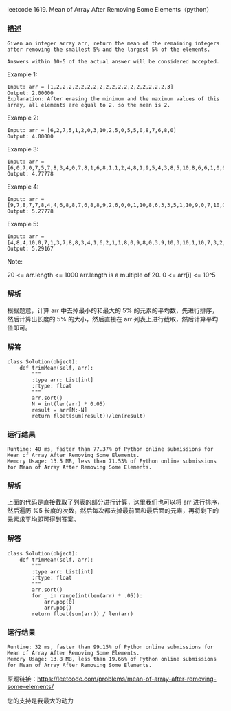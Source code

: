 leetcode  1619. Mean of Array After Removing Some Elements（python）

### 描述



	Given an integer array arr, return the mean of the remaining integers after removing the smallest 5% and the largest 5% of the elements.
	
	Answers within 10-5 of the actual answer will be considered accepted.
	
	 

Example 1:

	Input: arr = [1,2,2,2,2,2,2,2,2,2,2,2,2,2,2,2,2,2,2,3]
	Output: 2.00000
	Explanation: After erasing the minimum and the maximum values of this array, all elements are equal to 2, so the mean is 2.

	
Example 2:

	Input: arr = [6,2,7,5,1,2,0,3,10,2,5,0,5,5,0,8,7,6,8,0]
	Output: 4.00000


Example 3:


	Input: arr = [6,0,7,0,7,5,7,8,3,4,0,7,8,1,6,8,1,1,2,4,8,1,9,5,4,3,8,5,10,8,6,6,1,0,6,10,8,2,3,4]
	Output: 4.77778
	
Example 4:

	Input: arr = [9,7,8,7,7,8,4,4,6,8,8,7,6,8,8,9,2,6,0,0,1,10,8,6,3,3,5,1,10,9,0,7,10,0,10,4,1,10,6,9,3,6,0,0,2,7,0,6,7,2,9,7,7,3,0,1,6,1,10,3]
	Output: 5.27778

	
Example 5:

	Input: arr = [4,8,4,10,0,7,1,3,7,8,8,3,4,1,6,2,1,1,8,0,9,8,0,3,9,10,3,10,1,10,7,3,2,1,4,9,10,7,6,4,0,8,5,1,2,1,6,2,5,0,7,10,9,10,3,7,10,5,8,5,7,6,7,6,10,9,5,10,5,5,7,2,10,7,7,8,2,0,1,1]
	Output: 5.29167


Note:


20 <= arr.length <= 1000
arr.length is a multiple of 20.
0 <= arr[i] <= 10^5

### 解析

根据题意，计算 arr 中去掉最小的和最大的 5% 的元素的平均数，先进行排序，然后计算出长度的 5% 的大小，然后直接在 arr 列表上进行截取，然后计算平均值即可。


### 解答
				
	class Solution(object):
	    def trimMean(self, arr):
	        """
	        :type arr: List[int]
	        :rtype: float
	        """
	        arr.sort()
	        N = int(len(arr) * 0.05)
	        result = arr[N:-N]
	        return float(sum(result))/len(result)

            	      
			
### 运行结果

	Runtime: 40 ms, faster than 77.37% of Python online submissions for Mean of Array After Removing Some Elements.
	Memory Usage: 13.5 MB, less than 71.53% of Python online submissions for Mean of Array After Removing Some Elements.


### 解析

上面的代码是直接截取了列表的部分进行计算，这里我们也可以将 arr 进行排序，然后遍历 %5 长度的次数，然后每次都去掉最前面和最后面的元素，再将剩下的元素求平均即可得到答案。

### 解答
					
	class Solution(object):
	    def trimMean(self, arr):
	        """
	        :type arr: List[int]
	        :rtype: float
	        """
	        arr.sort()
	        for _ in range(int(len(arr) * .05)):
	            arr.pop(0)
	            arr.pop()
	        return float(sum(arr)) / len(arr)
            	      
			
### 运行结果

	Runtime: 32 ms, faster than 99.15% of Python online submissions for Mean of Array After Removing Some Elements.
	Memory Usage: 13.8 MB, less than 19.66% of Python online submissions for Mean of Array After Removing Some Elements.

原题链接：https://leetcode.com/problems/mean-of-array-after-removing-some-elements/



您的支持是我最大的动力
